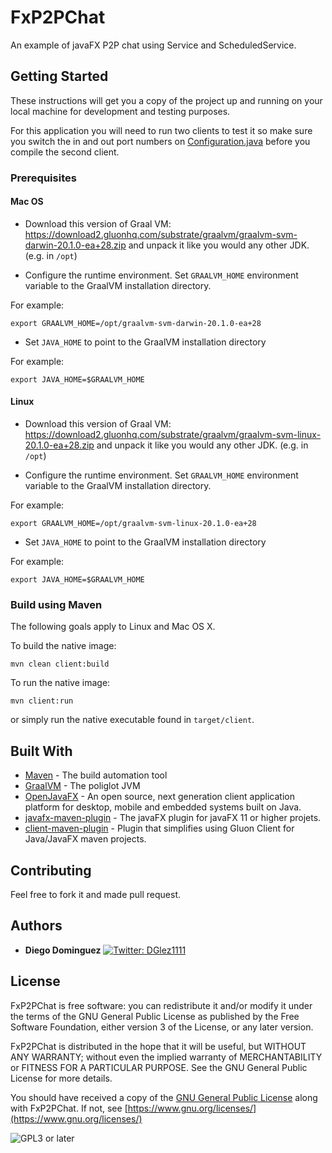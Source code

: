 # FxP2PChat
An example of javaFX P2P chat using Service and ScheduledService.

## Getting Started

These instructions will get you a copy of the project up and running on your local machine for development and testing purposes.

For this application you will need to run two clients to test it so make sure you switch the in and out port numbers on [Configuration.java](/src/main/java/org/openjfx/configuration/Configuration.java) before you compile the second client.

### Prerequisites

#### Mac OS

* Download this version of Graal VM: https://download2.gluonhq.com/substrate/graalvm/graalvm-svm-darwin-20.1.0-ea+28.zip and unpack it like you would any other JDK. (e.g. in `/opt`)

* Configure the runtime environment. Set `GRAALVM_HOME` environment variable to the GraalVM installation directory.

For example:

    export GRAALVM_HOME=/opt/graalvm-svm-darwin-20.1.0-ea+28

* Set `JAVA_HOME` to point to the GraalVM installation directory

For example:

    export JAVA_HOME=$GRAALVM_HOME

#### Linux 

* Download this version of Graal VM: https://download2.gluonhq.com/substrate/graalvm/graalvm-svm-linux-20.1.0-ea+28.zip and unpack it like you would any other JDK. (e.g. in `/opt`)

* Configure the runtime environment. Set `GRAALVM_HOME` environment variable to the GraalVM installation directory.

For example:

    export GRAALVM_HOME=/opt/graalvm-svm-linux-20.1.0-ea+28

* Set `JAVA_HOME` to point to the GraalVM installation directory

For example:

    export JAVA_HOME=$GRAALVM_HOME

### Build using Maven

The following goals apply to Linux and Mac OS X.

To build the native image:

    mvn clean client:build

To run the native image:

    mvn client:run

or simply run the native executable found in `target/client`.

## Built With

* [Maven](https://maven.apache.org/) - The build automation tool
* [GraalVM](https://www.graalvm.org/) - The poliglot JVM
* [OpenJavaFX](https://openjfx.io/) - An open source, next generation client application platform for desktop, mobile and embedded systems built on Java.
* [javafx-maven-plugin](https://github.com/openjfx/javafx-maven-plugin) - The javaFX plugin for javaFX 11 or higher projets.
* [client-maven-plugin](https://github.com/gluonhq/client-maven-plugin) - Plugin that simplifies using Gluon Client for Java/JavaFX maven projects.

## Contributing

Feel free to fork it and made pull request.


## Authors

* **Diego Dominguez**   <a href="https://twitter.com/DGlez1111" target="_blank">
    <img alt="Twitter: DGlez1111" src="https://img.shields.io/twitter/follow/DGlez1111.svg?style=social" />
  </a>

## License

FxP2PChat is free software: you can redistribute it and/or modify
it under the terms of the GNU General Public License as published by
the Free Software Foundation, either version 3 of the License, or any later version.

FxP2PChat is distributed in the hope that it will be useful,
but WITHOUT ANY WARRANTY; without even the implied warranty of
MERCHANTABILITY or FITNESS FOR A PARTICULAR PURPOSE.  See the
GNU General Public License for more details.

You should have received a copy of the [GNU General Public License](LICENSE)
along with FxP2PChat. If not, see [https://www.gnu.org/licenses/](https://www.gnu.org/licenses/)

![GPL3 or later](https://www.gnu.org/graphics/gplv3-or-later.png)
